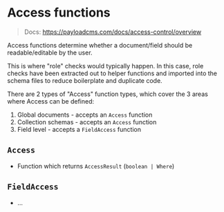 # Access functions

> Docs: https://payloadcms.com/docs/access-control/overview

Access functions determine whether a document/field should be readable/editable
by the user.

This is where "role" checks would typically happen. In this case, role checks
have been extracted out to helper functions and imported into the schema files
to reduce boilerplate and duplicate code.

There are 2 types of "Access" function types, which cover the 3 areas where
Access can be defined:

1. Global documents - accepts an `Access` function
2. Collection schemas - accepts an `Access` function
3. Field level - accepts a `FieldAccess` function

## `Access`

* Function which returns `AccessResult` (`boolean | Where`)

## `FieldAccess`

* ...
